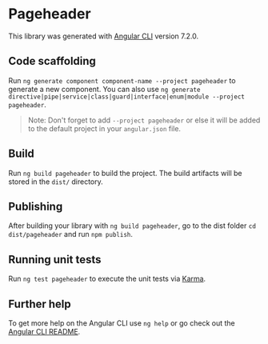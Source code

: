 # Pageheader

This library was generated with [Angular CLI](https://github.com/angular/angular-cli) version 7.2.0.

## Code scaffolding

Run `ng generate component component-name --project pageheader` to generate a new component. You can also use `ng generate directive|pipe|service|class|guard|interface|enum|module --project pageheader`.
> Note: Don't forget to add `--project pageheader` or else it will be added to the default project in your `angular.json` file. 

## Build

Run `ng build pageheader` to build the project. The build artifacts will be stored in the `dist/` directory.

## Publishing

After building your library with `ng build pageheader`, go to the dist folder `cd dist/pageheader` and run `npm publish`.

## Running unit tests

Run `ng test pageheader` to execute the unit tests via [Karma](https://karma-runner.github.io).

## Further help

To get more help on the Angular CLI use `ng help` or go check out the [Angular CLI README](https://github.com/angular/angular-cli/blob/master/README.md).
